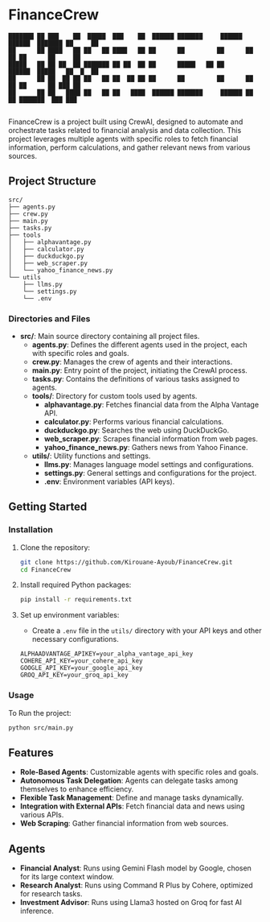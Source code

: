 # FinanceCrew


```
███████ ██ ███    ██  █████  ███    ██  ██████ ███████     ██████ ██████  ███████ ██     ██ 
██      ██ ████   ██ ██   ██ ████   ██ ██      ██         ██      ██   ██ ██      ██     ██ 
█████   ██ ██ ██  ██ ███████ ██ ██  ██ ██      █████   ██ ██      ██████  █████   ██  █  ██ 
██      ██ ██  ██ ██ ██   ██ ██  ██ ██ ██      ██         ██      ██   ██ ██      ██ ███ ██ 
██      ██ ██   ████ ██   ██ ██   ████  ██████ ███████     ██████ ██   ██ ███████  ███ ███  
                                                                           
```

FinanceCrew is a project built using CrewAI, designed to automate and orchestrate tasks related to financial analysis and data collection. This project leverages multiple agents with specific roles to fetch financial information, perform calculations, and gather relevant news from various sources.

## Project Structure

```
src/
├── agents.py
├── crew.py
├── main.py
├── tasks.py
├── tools
│   ├── alphavantage.py
│   ├── calculator.py
│   ├── duckduckgo.py
│   ├── web_scraper.py
│   └── yahoo_finance_news.py
└── utils
    ├── llms.py
    └── settings.py
    └── .env
```

### Directories and Files

- **src/**: Main source directory containing all project files.
  - **agents.py**: Defines the different agents used in the project, each with specific roles and goals.
  - **crew.py**: Manages the crew of agents and their interactions.
  - **main.py**: Entry point of the project, initiating the CrewAI process.
  - **tasks.py**: Contains the definitions of various tasks assigned to agents.
  - **tools/**: Directory for custom tools used by agents.
    - **alphavantage.py**: Fetches financial data from the Alpha Vantage API.
    - **calculator.py**: Performs various financial calculations.
    - **duckduckgo.py**: Searches the web using DuckDuckGo.
    - **web_scraper.py**: Scrapes financial information from web pages.
    - **yahoo_finance_news.py**: Gathers news from Yahoo Finance.
  - **utils/**: Utility functions and settings.
    - **llms.py**: Manages language model settings and configurations.
    - **settings.py**: General settings and configurations for the project.
    - **.env**: Environment variables (API keys).

## Getting Started
### Installation

1. Clone the repository:
    ```bash
    git clone https://github.com/Kirouane-Ayoub/FinanceCrew.git
    cd FinanceCrew
    ```

2. Install required Python packages:
    ```bash
    pip install -r requirements.txt
    ```

3. Set up environment variables:
    - Create a `.env` file in the `utils/` directory with your API keys and other necessary configurations.
    ```env
    ALPHAADVANTAGE_APIKEY=your_alpha_vantage_api_key
    COHERE_API_KEY=your_cohere_api_key
    GOOGLE_API_KEY=your_google_api_key
    GROQ_API_KEY=your_groq_api_key
    ```

### Usage

To Run the project:
```bash
python src/main.py
```

## Features

- **Role-Based Agents**: Customizable agents with specific roles and goals.
- **Autonomous Task Delegation**: Agents can delegate tasks among themselves to enhance efficiency.
- **Flexible Task Management**: Define and manage tasks dynamically.
- **Integration with External APIs**: Fetch financial data and news using various APIs.
- **Web Scraping**: Gather financial information from web sources.

## Agents

- **Financial Analyst**: Runs using Gemini Flash model by Google, chosen for its large context window.
- **Research Analyst**: Runs using Command R Plus by Cohere, optimized for research tasks.
- **Investment Advisor**: Runs using Llama3 hosted on Groq for fast AI inference.
